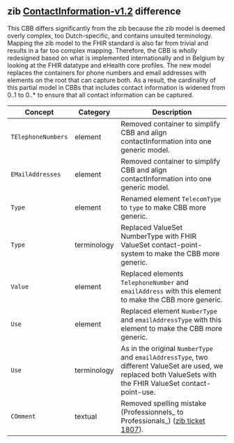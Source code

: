 ## zib [ContactInformation-v1.2](https://zibs.nl/wiki/ContactInformation-v1.2(2020EN)) difference

This CBB differs significantly from the zib because the zib model is deemed overly complex, too Dutch-specific, and contains unsuited terminology. Mapping the zib model to the FHIR standard is also far from trivial and results in a far too complex mapping. Therefore, the CBB is wholly redesigned based on what is implemented internationally and in Belgium by looking at the FHIR datatype and eHealth core profiles. The new model replaces the containers for phone numbers and email addresses with elements on the root that can capture both. As a result, the cardinality of this partial model in CBBs that includes contact information is widened from 0..1 to 0..* to ensure that all contact information can be captured.


| Concept         | Category          | Description                             | 
|-----------------|-------------------|-----------------------------------------|
| `TElephoneNumbers` | element | Removed container to simplify CBB and align contactInformation into one generic model.| 
| `EMailAddresses` | element | Removed container to simplify CBB and align contactInformation into one generic model.| 
| `Type` | element | Renamed element `TelecomType` to `type` to make CBB more generic. |
| `Type` | terminology | Replaced ValueSet NumberType with FHIR ValueSet contact-point-system to make the CBB more generic. |
| `Value`| element | Replaced elements `TelephoneNumber` and `emailAddress` with this element to make the CBB more generic. |
| `Use` | element | Replaced element `NumberType` and `emailAddressType` with this element to make the CBB more generic. |
| `Use`| terminology | As in the original `NumberType` and `emailAddressType`, two different ValueSet are used, we replaced both ValueSets with the FHIR ValueSet contact-point-use. |
| `COmment` | textual | Removed spelling mistake (Professionnels_ to Professionals_) ([zib ticket 1807](https://bits.nictiz.nl/browse/ZIB-1807)).| 